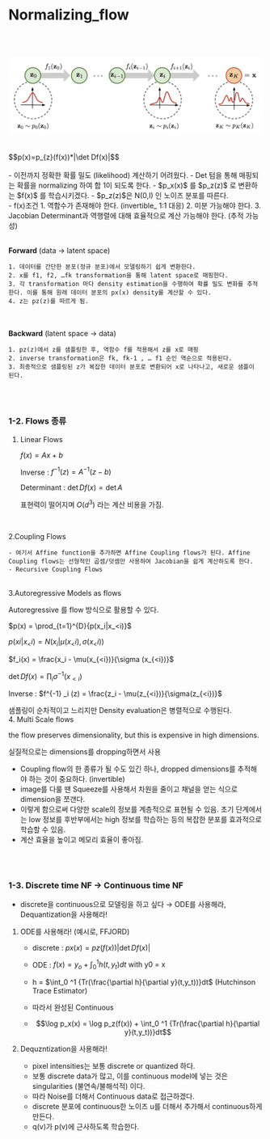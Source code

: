 # Normalizing_flow
<br> <br> 
<center width="100%"><img src="normalizing_flow_layout.png" width="700px"></center>
<br> <br> 
$$p(x)=p_{z}(f(x))*|\det Df(x)|$$
 <br> 
  <br> 
- 이전까지 정확한 확률 밀도 (likelihood) 계산하기 어려웠다.
- Det 텀을 통해 매핑되는 확률을 normalizing 하여 합 1이 되도록 한다.
- $p_x(x)$ 를  $p_z(z)$ 로 변환하는 $f(x)$ 를 학습시키겠다.
- $p_z(z)$은 N(0,I) 인 노이즈 분포를 따른다.
<br> 
- f(x)조건
    1. 역함수가 존재해야 한다. (invertible_ 1:1 대응)
    2. 미분 가능해야 한다.
    3. Jacobian Determinant과 역행렬에 대해 효율적으로 계산 가능해야 한다. (추적 가능성)
 <br> 
 <br> 
 
  **Forward** (data → latent space)

    1. 데이터를 간단한 분포(정규 분포)에서 모델링하기 쉽게 변환한다. 
    2. x를 f1, f2, …fk transformation을 통해 latent space로 매핑한다.
    3. 각 transformation 마다 density estimation을 수행하여 확률 밀도 변화를 추적한다. 이를 통해 원래 데이터 분포의 px(x) density를 계산할 수 있다.
    4. z는 pz(z)를 따르게 됨.
 
   <br>  <br> 
    **Backward** (latent space → data)
    
    1. pz(z)에서 z를 샘플링한 후, 역함수 f를 적용해서 z를 x로 매핑
    2. inverse transformation은 fk, fk-1 , … f1 순인 역순으로 적용된다.
    3. 최종적으로 샘플링된 z가 복잡한 데이터 분포로 변환되어 x로 나타나고, 새로운 샘플이 된다.
<br>
<br>

### 1-2. Flows 종류

1. Linear Flows
    
    $f(x) = Ax +b$
    
    Inverse : $f^{-1}(z) = A^{-1}(z-b)$
    
    Determinant : $\det Df(x) = \det A$
    
    표현력이 떨어지며 $O(d^3)$ 라는 계산 비용을 가짐.
<br>

2.Coupling Flows
    

    
    - 여기서 Affine function을 추가하면 Affine Coupling flows가 된다. Affine Coupling flows는 선형적인 곱셈/덧셈만 사용하여 Jacobian을 쉽게 계산하도록 한다.
    - Recursive Coupling Flows
        

<br>     
3.Autoregressive Models as flows
    
  Autoregressive 를 flow 방식으로 활용할 수 있다.
  
  $p(x) = \prod_{t=1}^{D}{p(x_i|x_<i)}$
  
  $p(xi|x_<i) = N(x_i | \mu (x_<i), \sigma (x_<i))$
  
  $f_i(x) = \frac{x_i - \mu(x_{<i})}{\sigma (x_{<i})}$
  
  $\det Df(x) = \prod_i \sigma ^{-1}(x_{<i})$
  
  Inverse : $f^{-1} _i (z) = \frac{z_i - \mu(z_{<i})}{\sigma(z_{<i})}$
    
  샘플링이 순차적이고 느리지만 Density evaluation은 병렬적으로 수행된다.
<br>
4. Multi Scale flows
    
  the flow preserves dimensionality, but this is expensive in high dimensions.
  
  실질적으로는 dimensions를 dropping하면서 사용
  
  - Coupling flow의 한 종류가 될 수도 있긴 하나, dropped dimensions를 추적해야 하는 것이 중요하다. (invertible)
  - image를 다룰 땐 Squeeze를 사용해서 차원을 줄이고 채널을 얻는 식으로 dimension을 쪼갠다.
  - 이렇게 함으로써 다양한 scale의 정보를 계층적으로 표현될 수 있음. 초기 단계에서는 low 정보를 후반부에서는 high 정보를 학습하는 등의 복잡한 분포를 효과적으로 학습할 수 있음.
  - 계산 효율을 높이고 메모리 효율이 좋아짐.
<br>
<br>

### 1-3. Discrete time NF → Continuous time NF

- discrete을 continuous으로 모델링을 하고 싶다 → ODE를 사용해라, Dequantization을 사용해라!

1. ODE를 사용해라! (예시로, FFJORD)
    
    - discrete : $px(x) = pz(f(x))|\det Df(x)|$
    
    - ODE : $f(x) = y_o + \int _0 ^1 {h(t, y_t)}dt \text { with y0 = x}$
    
    - h = $\int_0 ^1 {Tr(\frac{\partial h}{\partial y}(t,y_t))}dt$ (Hutchinson Trace Estimator)
    
    - 따라서 완성된 Continuous 
    
    - $$\log p_x(x) = \log p_z(f(x)) + \int_0 ^1 {Tr(\frac{\partial h}{\partial y}(t,y_t))}dt$$
    

2. Dequzntization을 사용해라!
    - pixel intensities는 보통 discrete or quantized 하다.
    - 보통 discrete data가 많고, 이를 continuous model에 넣는 것은 singularities (불연속/불해석적) 이다.
    - 따라 Noise를 더해서 Continuous data로 접근하겠다.
    - discrete 분포에 continuous한 노이즈 u를 더해서 추가해서 continuous하게 만든다.
    - q(v)가 p(v)에 근사하도록 학습한다.
